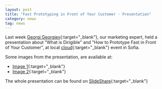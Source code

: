 ```yaml
---
layout: post
title: "Fast Prototyping in Front of Your Customer - Presentation"
category: news
tag: news
---
```


Last week [Georgi Georgiev](https://www.linkedin.com/in/georgingeorgiev){:target="_blank"}, our marketing expert, held a presentation about "What is Dirigible" and "How to Prototype Fast in Front of Your Customer", at local [cloud](http://cloud.b2bmedia.bg/){:target="_blank"} event in Sofia.

Some images from the presentation, are available at:

* [Image 1](https://www.facebook.com/b2media.bg/photos/ms.c.eJwzNDA0NTYzMjAwNTczM7AwNtUzRIiYm4JEAH2GBwM~-.bps.at.10153620051940835.1073741841.34940160834.1358122232.100000669781781/10153620057660835/?type=3&theater){:target="_blank"}
* [Image 2](https://www.facebook.com/b2media.bg/photos/ms.c.eJwzNDA0NTYzMjAwNTczM7AwNtUzRIiYm4JEAH2GBwM~-.bps.at.10153620051940835.1073741841.34940160834.1358122232.100000669781781/10153620057750835/?type=3&theater){:target="_blank"}

The whole presentation can be found on [SlideShare](http://www.slideshare.net/JordanPavlov/dirigible-fast-prototyping-in-front-of-your-customer){:target="_blank"}